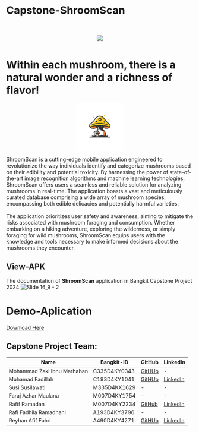 # Capstone-ShroomScan
<h1 align="center">
    <img src="https://readme-typing-svg.herokuapp.com/?font=Righteous&size=35&center=true&vCenter=true&width=500&height=70&duration=4000&lines=Shroom+Scan+🍄;"/>
</h1>

# Within each mushroom, there is a natural wonder and a richness of flavor!

<p align="center" width="100%"><img width="25%" src="https://github.com/Reyhan-Code/ujicoba/blob/120da987c71b9ffc838aae81397ec43b472736fa/icon.png"></p>
ShroomScan is a cutting-edge mobile application engineered to revolutionize the way individuals identify and categorize mushrooms based on their edibility and potential toxicity. By harnessing the power of state-of-the-art image recognition algorithms and machine learning technologies, ShroomScan offers users a seamless and reliable solution for analyzing mushrooms in real-time. The application boasts a vast and meticulously curated database comprising a wide array of mushroom species, encompassing both edible delicacies and potentially harmful varieties.
<br><br>
The application prioritizes user safety and awareness, aiming to mitigate the risks associated with mushroom foraging and consumption. Whether embarking on a hiking adventure, exploring the wilderness, or simply foraging for wild mushrooms, ShroomScan equips users with the knowledge and tools necessary to make informed decisions about the mushrooms they encounter.


## View-APK
The documentation of <b>ShroomScan</b> application in Bangkit Capstone Project 2024
![Slide 16_9 - 2](https://github.com/Reyhan-Code/ujicoba/blob/a0c493af2862b7bcbb3eef98d8c4ac28fd48515d/fithub.png)

# Demo-Aplication
[Download Here](https://drive.google.com/file/d/17sWxC5X-OSdIR3twoFSaMX2pgCNXFToj/view?usp=sharing)


## Capstone Project Team:

| Name | Bangkit-ID | GitHub | LinkedIn |
|--------------------------------|------------|----------------|----------------|
| Mohammad Zaki Ibnu Marhaban | C335D4KY0343 | [GitHUb](https://github.com/mohammadzaki18) |-|
| Muhamad Fadillah | C193D4KY1041 | [GitHUb](https://github.com/Chernoboysss) |[LinkedIn](https://www.linkedin.com/in/muhamad-fadillah-15963b2ba/)|
| Susi Susilawati | M335D4KX1629 | - |-|
| Faraj Azhar Maulana | M007D4KY1754 | - |-|
| Rafif Ramadan | M007D4KY2234 | [GitHub](https://github.com/RafifR28) |[LinkedIn](https://www.linkedin.com/in/rafif-ramadan-4a0a12220/)|
| Rafi Fadhila Ramadhani | A193D4KY3796 | - |-|
| Reyhan Afif Fahri | A490D4KY4271	 | [GitHUb](https://github.com/Reyhan-Code) |[LinkedIn](https://www.linkedin.com/in/reyhan-afif-fahri-7b4072220/)|
